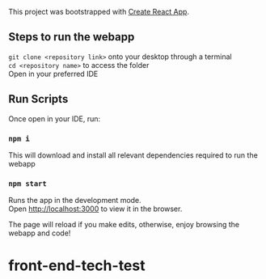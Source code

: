 This project was bootstrapped with [Create React App](https://github.com/facebook/create-react-app).

## Steps to run the webapp

`git clone <repository link>` onto your desktop through a terminal<br>
`cd <repository name>` to access the folder<br>
Open in your preferred IDE

## Run Scripts

Once open in your IDE, run:

### `npm i`

This will download and install all relevant dependencies required to run the webapp

### `npm start`

Runs the app in the development mode.<br>
Open [http://localhost:3000](http://localhost:3000) to view it in the browser.

The page will reload if you make edits, otherwise, enjoy browsing the webapp and code!
# front-end-tech-test
